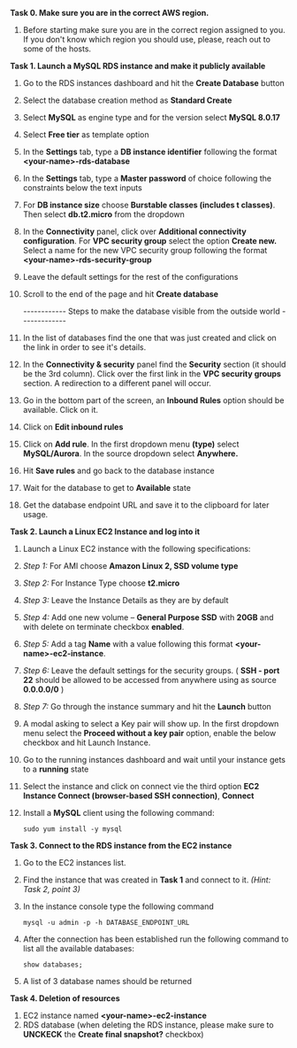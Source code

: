 **Task 0. Make sure you are in the correct AWS region.**

1. Before starting make sure you are in the correct region assigned to you. If you don't know which region you should use, please, reach out to some of the hosts.

**Task 1. Launch a MySQL RDS instance and make it publicly available**

1. Go to the RDS instances dashboard and hit the **Create Database** button
2. Select the database creation method as **Standard Create**
3. Select **MySQL** as engine type and for the version select **MySQL 8.0.17**
4. Select **Free tier** as template option
5. In the **Settings** tab, type a **DB instance identifier** following the format **\<your-name\>-rds-database**
6. In the **Settings** tab, type a **Master password** of choice following the constraints below the text inputs
7. For **DB instance size** choose **Burstable classes (includes t classes)**. Then select **db.t2.micro** from the dropdown
8. In the **Connectivity** panel, click over **Additional connectivity configuration**. For **VPC security group** select the option **Create new.** Select a name for the new VPC security group following the format **\<your-name\>-rds-security-group**
9. Leave the default settings for the rest of the configurations
10. Scroll to the end of the page and hit **Create database**

    ------------ Steps to make the database visible from the outside world -------------

11. In the list of databases find the one that was just created and click on the link in order to see it's details.
12. In the **Connectivity &amp; security** panel find the **Security** section (it should be the 3rd column). Click over the first link in the **VPC security groups** section. A redirection to a different panel will occur.
13. Go in the bottom part of the screen, an **Inbound Rules** option should be available. Click on it.
14. Click on **Edit inbound rules**
15. Click on **Add rule**. In the first dropdown menu **(type)** select **MySQL/Aurora**. In the source dropdown select **Anywhere.**
16. Hit **Save rules** and go back to the database instance
17. Wait for the database to get to **Available** state
18. Get the database endpoint URL and save it to the clipboard for later usage.

**Task 2. Launch a Linux EC2 Instance and log into it**

1. Launch a Linux EC2 instance with the following specifications:
2. _Step 1:_ For AMI choose **Amazon Linux 2, SSD volume type**
3. _Step 2:_ For Instance Type choose **t2.micro**
4. _Step 3:_ Leave the Instance Details as they are by default
5. _Step 4:_ Add one new volume – **General Purpose SSD** with **20GB** and with delete on terminate checkbox **enabled**.
6. _Step 5:_ Add a tag **Name** with a value following this format **\<your-name\>-ec2-instance**.
7. _Step 6:_ Leave the default settings for the security groups. ( **SSH - port 22** should be allowed to be accessed from anywhere using as source **0.0.0.0/0** )
8. _Step 7:_ Go through the instance summary and hit the **Launch** button
9. A modal asking to select a Key pair will show up. In the first dropdown menu select the **Proceed without a key pair** option, enable the below checkbox and hit Launch Instance.
10. Go to the running instances dashboard and wait until your instance gets to a **running** state
11. Select the instance and click on connect vie the third option **EC2 Instance Connect (browser-based SSH connection)**, **Connect**
12. Install a **MySQL** client using the following command:

    ```
    sudo yum install -y mysql
    ```

**Task 3. Connect to the RDS instance from the EC2 instance**

1. Go to the EC2 instances list.
2. Find the instance that was created in **Task 1** and connect to it. _(Hint: Task 2, point 3)_
3. In the instance console type the following command

    ```
    mysql -u admin -p -h DATABASE_ENDPOINT_URL
    ```

1. After the connection has been established run the following command to list all the available databases:
    ```
    show databases;
    ```
1. A list of 3 database names should be returned

**Task 4. Deletion of resources**

1. EC2 instance named **\<your-name\>-ec2-instance**
2. RDS database (when deleting the RDS instance, please make sure to **UNCKECK** the **Create final snapshot?** checkbox)